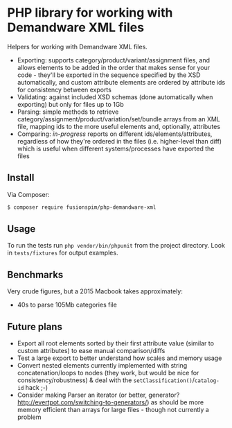 PHP library for working with Demandware XML files
===

Helpers for working with Demandware XML files.

- Exporting: supports category/product/variant/assignment files, and allows elements to be added in the order that makes sense for your code - they'll be exported in the sequence specified by the XSD automatically, and custom attribute elements are ordered by attribute ids for consistency between exports
- Validating: against included XSD schemas (done automatically when exporting) but only for files up to 1Gb
- Parsing: simple methods to retrieve category/assignment/product/variation/set/bundle arrays from an XML file, mapping ids to the more useful elements and, optionally, attributes
- Comparing: *in-progress* reports on different ids/elements/attributes, regardless of how they're ordered in the files (i.e. higher-level than diff) which is useful when different systems/processes have exported the files


Install
---

Via Composer:

``` bash
$ composer require fusionspim/php-demandware-xml
```


Usage
---

To run the tests run `php vendor/bin/phpunit` from the project directory. Look in `tests/fixtures` for output examples.


Benchmarks
---

Very crude figures, but a 2015 Macbook takes approximately:

- 40s to parse 105Mb categories file


Future plans
---

- Export all root elements sorted by their first attribute value (similar to custom attributes) to ease manual comparison/diffs
- Test a large export to better understand how scales and memory usage
- Convert nested elements currently implemented with string concatenation/loops to nodes (they work, but would be nice for consistency/robustness) & deal with the `setClassification()`/`catalog-id` hack ;-)
- Consider making Parser an iterator (or better, generator? http://evertpot.com/switching-to-generators/) as should be more memory efficient than arrays for large files - though not currently a problem

